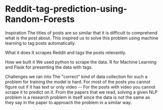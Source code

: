 # Reddit-tag-prediction-using-Random-Forests


Inspiration
The titles of posts are so similar that it is difficult to comprehend what is the post about.
This inspired us to solve this problem using machine learning to tag posts automatically.


What it does
It scrapes Reddit and tags the posts relevantly.


How we built it
We used python to scrape the data. R for Machine Learning and Flask for presenting the data with tags.


Challenges we ran into
The "correct" kind of data collection for such a problem for training the model is hard.
For most of the posts you cannot figure out if it has text or only video -- For the posts with video you cannot scrape it to predict on it.
From the papers that we read, solving a given NLP problem is a research problem in itself since the data is not the same as they say in 
the paper to approach the problem in a similar way.
